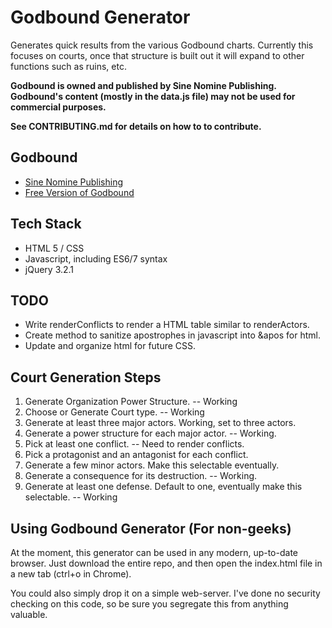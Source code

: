 # Godbound Generator
Generates quick results from the various Godbound charts.  Currently this focuses on courts, once that structure is built out it will expand to other functions such as ruins, etc.

**Godbound is owned and published by Sine Nomine Publishing.  Godbound's content (mostly in the data.js file) may not be used for commercial purposes.**

**See CONTRIBUTING.md for details on how to to contribute.**

## Godbound
* [Sine Nomine Publishing](http://www.sinenomine-pub.com/)
* [Free Version of Godbound](http://www.drivethrurpg.com/product/185959/Godbound-A-Game-of-Divine-Heroes-Free-Edition)

## Tech Stack
* HTML 5 / CSS
* Javascript, including ES6/7 syntax
* jQuery 3.2.1

## TODO
* Write renderConflicts to render a HTML table similar to renderActors.
* Create method to sanitize apostrophes in javascript into &apos for html.
* Update and organize html for future CSS.

## Court Generation Steps
1.  Generate Organization Power Structure.  -- Working
2.  Choose or Generate Court type.  -- Working
3.  Generate at least three major actors.  Working, set to three actors.
4.  Generate a power structure for each major actor.  -- Working.
5.  Pick at least one conflict.  -- Need to render conflicts.
6.  Pick a protagonist and an antagonist for each conflict.
7.  Generate a few minor actors.  Make this selectable eventually.
8.  Generate a consequence for its destruction. -- Working.
9.  Generate at least one defense.  Default to one, eventually make this selectable. -- Working

## Using Godbound Generator (For non-geeks)
At the moment, this generator can be used in any modern, up-to-date browser.  Just download the entire repo, and then open the index.html file in a new tab (ctrl+o in Chrome).

You could also simply drop it on a simple web-server.  I've done no security checking on this code, so be sure you segregate this from anything valuable.